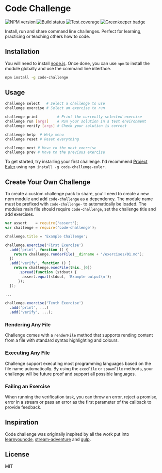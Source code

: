# Code Challenge

[![NPM version][npm-image]][npm-url]
[![Build status][travis-image]][travis-url]
[![Test coverage][coveralls-image]][coveralls-url]
[![Greenkeeper badge](https://badges.greenkeeper.io/blakeembrey/code-challenge.svg)](https://greenkeeper.io/)

Install, run and share command line challenges. Perfect for learning, practicing or teaching others how to code.

## Installation

You will need to install [node.js](http://nodejs.org/). Once done, you can use `npm` to install the module globally and use the command line interface.

```sh
npm install -g code-challenge
```

## Usage

```bash
challenge select   # Select a challenge to use
challenge exercise # Select an exercise to run

challenge print         # Print the currently selected exercise
challenge run [args]    # Run your solution in a test environment
challenge verify [args] # Check your solution is correct

challenge help  # Help menu
challenge reset # Reset everything

challenge next # Move to the next exercise
challenge prev # Move to the previous exercise
```

To get started, try installing your first challenge. I'd recommend [Project Euler](https://projecteuler.net/) using `npm install -g code-challenge-euler`.

## Create Your Own Challenge

To create a custom challenge pack to share, you'll need to create a new npm module and add `code-challenge` as a dependency. The module name must be prefixed with `code-challenge-` to automatically be loaded. The modules main file should require `code-challenge`, set the challenge title and add exercises.

```javascript
var assert    = require('assert');
var challenge = require('code-challenge');

challenge.title = 'Example Challenge';

challenge.exercise('First Exercise')
  .add('print', function () {
    return challenge.renderFile(__dirname + '/exercises/01.md');
  })
  .add('verify', function () {
    return challenge.execFile(this._[0])
      .spread(function (stdout) {
        assert.equal(stdout, 'Example output\n');
      });
  });

...

challenge.exercise('Tenth Exercise')
  .add('print', ...)
  .add('verify', ...);
```

### Rendering Any File

Challenge comes with a `renderFile` method that supports rending content from a file with standard syntax highlighting and colours.

### Executing Any File

Challenge support executing most programming languages based on the file name automatically. By using the `execFile` or `spawnFile` methods, your challenge will be future proof and support all possible languages.

### Failing an Exercise

When running the verification task, you can throw an error, reject a promise, error in a stream or pass an error as the first parameter of the callback to provide feedback.

## Inspiration

Code challenge was originally inspired by all the work put into [learnyounode](https://github.com/rvagg/learnyounode), [stream-adventure](https://github.com/substack/stream-adventure) and [gulp](https://github.com/gulpjs/gulp).

## License

MIT

[npm-image]: https://img.shields.io/npm/v/code-challenge.svg?style=flat
[npm-url]: https://npmjs.org/package/code-challenge
[travis-image]: https://img.shields.io/travis/blakeembrey/code-challenge.svg?style=flat
[travis-url]: https://travis-ci.org/blakeembrey/code-challenge
[coveralls-image]: https://img.shields.io/coveralls/blakeembrey/code-challenge.svg?style=flat
[coveralls-url]: https://coveralls.io/r/blakeembrey/code-challenge?branch=master
